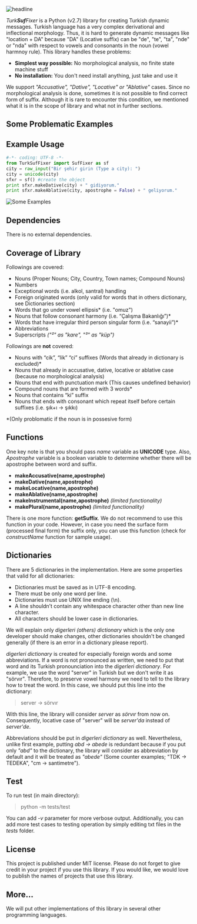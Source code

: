 ![headline](http://i.hizliresim.com/lEbkol.png)

_Turk**Suf**Fixer_ is a Python (v2.7) library for creating Turkish dynamic messages. Turkish language has a very complex derivational and inflectional morphology. Thus, it is hard to generate dynamic messages like "location + DA" because "DA" (Locative suffix) can be "de", "te", "ta", "nde" or "nda"  with respect to vowels and consonants in the noun (vowel harmnoy rule). This library handles these problems:

 - **Simplest way possible:** No morphological analysis, no finite state machine stuff
 - **No installation:** You don't need install anything, just take and use it

We support *"Accusative", "Dative", "Locative" or "Ablative"* cases. Since no morphological analysis is done, sometimes it is not possible to find correct form of suffix. Although it is rare to encounter this condition, we mentioned what it is in the scope of library and what not in further sections.  

## Some Problematic Examples



## Example Usage

```py
#-*- coding: UTF-8 -*-
from TurkSufFixer import SufFixer as sf
city = raw_input("Bir şehir girin (Type a city): ")
city = unicode(city)
sfxr = sf() #create the object
print sfxr.makeDative(city) + " gidiyorum."
print sfxr.makeAblative(city, apostrophe = False) + " geliyorum."
```
![Some Examples](http://i.hizliresim.com/lEWrzl.png)
## Dependencies
There is no external dependencies.

## Coverage of Library
  
Followings are covered:
 
 - Nouns (Proper Nouns; City, Country, Town names; Compound Nouns)
 - Numbers
 - Exceptional words (i.e. alkol, santral) handling
 - Foreign originated words (only valid for words that in others dictionary, see Dictionaries section)
 - Words that go under vowel ellipsis* (i.e. "omuz")
 - Nouns that follow consonant harmony (i.e. “Çalışma Bakanlığı”)*
 - Words that have irregular third person singular form (i.e. “sanayii”)*
 - Abbreviations
 - Superscripts *("²" as "kare", "³" as "küp")*

Followings are **not** covered:

 - Nouns with “cik”, “lik” “ci” suffixes (Words that already in dictionary is
excluded)*
 - Nouns that already in accusative, dative, locative or ablative case (because no morphological analysis)
 - Nouns that end with punctuation mark (This causes undefined behavior)
 - Compound nouns that are formed with 3 words*
 - Nouns that contains “ki” suffix
 - Nouns that ends with consonant which repeat itself before certain
   suffixes (i.e. şık+ı -> şıkkı)

\*(Only problomatic if the noun is in possesive form)

## Functions
One key note is that you should pass *name* variable as **UNICODE** type. Also, *Apostrophe* variable is a boolean variable to determine whether there will be apostrophe between word and suffix.

 - **makeAccusative(name,apostrophe)**
 - **makeDative(name,apostrophe)**
 - **makeLocative(name,apostrophe)**
 - **makeAblative(name,apostrophe)**
 - **makeInstrumental(name,apostrophe)** *(limited functionality)*
 - **makePlural(name,apostrophe)** *(limited functionality)*

There is one more function: **getSuffix**. We do not recommend to use this function in your code. However, in case you need the surface form (processed final form) the suffix only, you can use this function (check for *constructName* function for sample usage).

## Dictionaries

There are 5 dictionaries in the implementation. Here are some properties that valid for all dictionaries:

 - Dictionaries must be saved as in UTF-8 encoding.
 - There must be only one word per line.
 - Dictionaries must use UNIX line ending (\n).
 - A line shouldn’t contain any whitespace character other than new line
   character.
 - All characters should be lower case in dictionaries.

We will explain only *digerleri (others) dictionary* which is the only one developer should make changes, other dictionaries shouldn't be changed generally (if there is an error in a dictionary please report).

*digerleri dictionary* is created for especially foreign words and some abbreviations. If a word is not pronounced as written, we need to put that word and its Turkish pronounciation into the *digerleri dictionary*. For example, we use the word "server" in Turkish but we don't write it as "sörvır". Therefore, to preserve vowel harmony we need to tell to the library how to treat the word. In this case, we should put this line into the dictionary:

> server -> sörvır

With this line, the library will consider *server* as *sörvır* from now on. Consequently, locative case of "server" will be *server'da* instead of *server'de*.  

 Abbreviations should be put in *digerleri dictionary* as well. Nevertheless, unlike first example, putting *abd -> abede* is redundant because if you put only *"abd"* to the dictionary, the library will consider as abbreviation by default and it will be treated as *"abede"* (Some counter examples; "TDK -> TEDEKA", "cm -> santimetre").


## Test

To run test (in main directory):

> python -m tests/test

You can add *-v* parameter for more verbose output. Additionally, you can add more test cases to testing operation by simply editing txt files in the *tests* folder.
## License
This project is published under MIT license. Please do not forget to give credit in your project if you use this library. If you would like, we would love to publish the names of projects that use this library.  
## More...

We will put other implementations of this library in several other programming languages.
